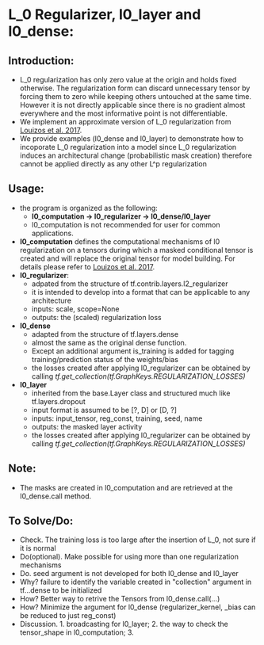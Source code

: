 # L_0 Regularizer, l0_layer and l0_dense:
## Introduction: 
- L_0 regularization has only zero value at the origin and holds fixed otherwise. The regularization form can discard unnecessary tensor by forcing them to zero while keeping others untouched at the same time. However it is not directly applicable since there is no gradient almost everywhere and the most informative point is not differentiable.
- We implement an approximate version of L_0 regularization from [Louizos et al. 2017](https://arxiv.org/abs/1712.01312).
- We provide examples (l0_dense and l0_layer) to demonstrate how to incoporate L_0 regularization into a model since L_0 regularization induces an architectural change (probabilistic mask creation) therefore cannot be applied directly as any other L^p regularization 

## Usage:
- the program is organized as the following: 
	- **l0_computation -> l0_regularizer -> l0_dense/l0_layer**
	- l0_computation is not recommended for user for common applications.
- **l0_computation** defines the computational mechanisms of l0 regularization on a tensors during which a masked conditional tensor is created and will replace the original tensor for model building. For details please refer to [Louizos et al. 2017](https://arxiv.org/abs/1712.01312). 
- **l0_regularizer**:
	- adpated from the structure of tf.contrib.layers.l2_regularizer
	- it is intended to develop into a format that can be applicable to any architecture
	- inputs: scale, scope=None
	- outputs: the (scaled) regularization loss
- **l0_dense**
	- adapted from the structure of tf.layers.dense
	- almost the same as the original dense function.
	- Except an additional argument is_training is added for tagging training/prediction status of the weights/bias
	- the losses created after applying l0_regularizer can be obtained by calling _tf.get_collection(tf.GraphKeys.REGULARIZATION_LOSSES)_
- **l0_layer**
	- inherited from the base.Layer class and structured much like tf.layers.dropout
	- input format is assumed to be [?, D] or [D, ?]
	- inputs: input_tensor, reg_const, training, seed, name
	- outputs: the masked layer activity
	- the losses created after applying l0_regularizer can be obtained by calling _tf.get_collection(tf.GraphKeys.REGULARIZATION_LOSSES)_

## Note:
- The masks are created in l0_computation and are retrieved at the l0_dense.call method.

## To Solve/Do:
- Check. The training loss is too large after the insertion of L_0, not sure if it is normal
- Do(optional). Make possible for using more than one regularization mechanisms
- Do. seed argument is not developed for both l0_dense and l0_layer
- Why? failure to identify the variable created in "collection" argument in tf...dense to be initialized
- How? Better way to retrive the Tensors from l0_dense.call(...)
- How? Minimize the argument for l0_dense (regularizer_kernel, _bias can be reduced to just reg_const)
- Discussion. 1. broadcasting for l0_layer; 2. the way to check the tensor_shape in l0_computation; 3. 

